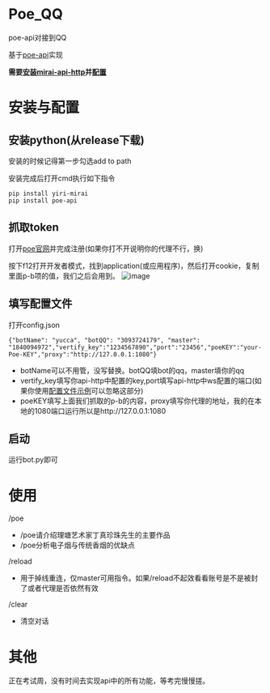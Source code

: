 # Poe_QQ
poe-api对接到QQ

基于[poe-api](https://github.com/ading2210/poe-api)实现

**需要[安装mirai-api-http](https://github.com/project-mirai/mirai-api-http)并[配置](https://github.com/avilliai/wReply/blob/master/setting.yml)**

# 安装与配置
## 安装python(从release下载)
安装的时候记得第一步勾选add to path

安装完成后打开cmd执行如下指令
```
pip install yiri-mirai
pip install poe-api
```
## 抓取token
打开[poe官网](https://poe.com/)并完成注册(如果你打不开说明你的代理不行，换)

按下f12打开开发者模式，找到application(或应用程序)，然后打开cookie，复制里面p-b项的值，我们之后会用到。
![image](https://github.com/avilliai/Poe_QQ/assets/99066610/d7623cd9-09c3-41b8-bb0e-a9fa487b7fe7)

## 填写配置文件
打开config.json
```
{"botName": "yucca", "botQQ": "3093724179", "master": "1840094972","vertify_key":"1234567890","port":"23456","poeKEY":"your-Poe-KEY","proxy":"http://127.0.0.1:1080"}
```
- botName可以不用管，没写替换。botQQ填bot的qq，master填你的qq
- vertify_key填写你api-http中配置的key,port填写api-http中ws配置的端口(如果你使用[配置文件示例](https://github.com/avilliai/wReply/blob/master/setting.yml)可以忽略这部分)
- poeKEY填写上面我们抓取的p-b的内容，proxy填写你代理的地址，我的在本地的1080端口运行所以是http://127.0.0.1:1080
## 启动
运行bot.py即可

# 使用
/poe
- /poe请介绍理塘艺术家丁真珍珠先生的主要作品
- /poe分析电子烟与传统香烟的优缺点

/reload
- 用于掉线重连，仅master可用指令。如果/reload不起效看看账号是不是被封了或者代理是否依然有效

/clear
- 清空对话
# 其他
正在考试周，没有时间去实现api中的所有功能，等考完慢慢搓。
